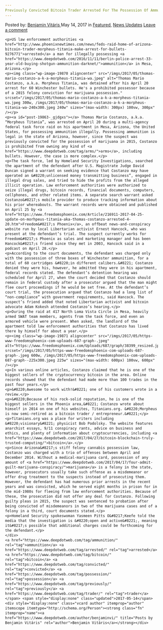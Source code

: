 ```yaml
---
Previously Convicted Bitcoin Trader Arrested For The Possession Of Ammunition In The US
---
```

<article class="post-listing post-19863 post type-post status-publish format-standard has-post-thumbnail hentry  tag-ammunition tag-bitcoin tag-convicted tag-possession tag-previously tag-trader">
    <div class="post-inner">
        <span>Posted by: <a href="https://www.deepdotweb.com/author/benjaminvi/" title="">Benjamin Vitáris </a></span>
    <span>May 14, 2017</span>
    <span>in <a href="https://www.deepdotweb.com/category/deepdot-news/" rel="category tag">Featured</a>, <a href="https://www.deepdotweb.com/category/news-updates/" rel="category tag">News Updates</a></span>
    <span><a href="https://www.deepdotweb.com/2017/05/14/previously-convicted-bitcoin-trader-arrested-possession-ammunition-us/#respond">Leave a comment</a></span>
    </p>
    <div class="clear"></div>
    
    <p>US law enforcement authorities <a href="http://www.phoenixnewtimes.com/news/feds-raid-home-of-arizona-bitcoin-trader-morpheus-titania-make-arrest-for-bullets-9276771">arrested</a> a man for illegally possessing <a href="https://www.deepdotweb.com/2016/11/11/berlin-police-arrest-33-year-old-buying-shotgun-ammunition-darknet/">ammunition</a> in Mesa, Arizona.</p>
    <p><img class="wp-image-19870 aligncenter" src="/imgs/2017/05/thomas-mario-costanzo-a-k-a-morpheus-titania-wa.jpeg" alt="Thomas Mario Costanzo, a.k.a. Morpheus Titania, was detained after his April 20 arrest for 60 Winchester bullets. He's a prohibited possessor because of a 2015 felony conviction for marijuana possession." srcset="/imgs/2017/05/thomas-mario-costanzo-a-k-a-morpheus-titania-wa.jpeg 300w, /imgs/2017/05/thomas-mario-costanzo-a-k-a-morpheus-titania-wa-240x300.jpeg 240w" sizes="(max-width: 300px) 100vw, 300px" /></p>
    <p><a id="post-19863-_gjdgxs"></a> Thomas Mario Costanzo, a.k.a. “Morpheus Titania”, was arrested on April 20 during a multi-agency federal task force raid on his apartment in Mesa, Arizona, the United States, for possessing ammunition illegally. Possessing ammunition is legal in the state of Arizona, however, since the suspect was previously convicted for the possession of marijuana in 2015, Costanzo is prohibited from owning any kind of <a href="https://www.deepdotweb.com/tag/arms/">arms</a>, including bullets. However, the case is more complex.</p>
    <p>The task force, led by Homeland Security Investigations, searched the apartment of the defendant after U.S. Magistrate Judge David Duncan signed a warrant on seeking evidence that Costanzo may have operated an &#8220;unlicensed money transmitting business”, engaged in illegal drug sales, and tried to hide the profits from the alleged illicit operation. Law enforcement authorities were authorized to seize illegal drugs, bitcoin records, financial documents, computers, cellphones, and other related items. A separate search warrant asked Costanzo&#8217;s mobile provider to produce tracking information about his prior whereabouts. The warrant records were obtained and published on April 25 by <a href="https://www.freedomsphoenix.com/Article/216911-2017-04-25-update-on-morhpeus-titania-aka-thomas-costanzo-arrested-4-20.htm">Freedom&#8217;s Phoenix</a>, an offbeat news-and-conspiracy website run by local Libertarian activist Ernest Hancock, who was present at the defendant’s trial. The suspect currently works for Freedom&#8217;s Phoenix as sales and marketing manager and has been Hancock&#8217;s friend since they met in 2003, Hancock said in a podcast on April 28.</p>
    <p>According to the court documents, the defendant was charged only with the possession of three boxes of Winchester ammunition, for a total of 60 cartridges &#8220;in different calibers.&#8221; Costanzo denied they were his, however, he admitted they were in his apartment, federal records stated. The defendant’s detention hearing was scheduled for April 27, when the court decided that Costanzo should remain in federal custody after a prosecutor argued that the man might flee court proceedings if he would be set free. At the defendant’s court trial, the prosecution argued that Costanzo had a long list of “non-compliance” with government requirements, said Hancock. The suspect’s friend added that noted Libertarian activist and bitcoin advocate Adam Kokesh attended Costanzo’s hearing.</p>
    <p>During the raid at 417 North Loma Vista Circle in Mesa, heavily armed SWAT team members, agents from the task force, and even an armored vehicle were present. When asked, the landlord of the apartment told law enforcement authorities that Costanzo has lived there by himself for about a year.</p>
    <p><img class="wp-image-19871 aligncenter" src="/imgs/2017/05/https-www-freedomsphoenix-com-uploads-687-graph-.jpeg" alt="https://www.freedomsphoenix.com/Uploads/687/graph/38399_resized.jpg" srcset="/imgs/2017/05/https-www-freedomsphoenix-com-uploads-687-graph-.jpeg 600w, /imgs/2017/05/https-www-freedomsphoenix-com-uploads-687-graph--225x300.jpeg 225w" sizes="(max-width: 600px) 100vw, 600px" /></p>
    <p>In various online articles, Costanzo claimed that he is one of the biggest sellers of the cryptocurrency bitcoin in the area. Online records showed that the defendant had made more than 100 trades in the past four years.</p>
    <p>&#8220;Awesome to work with!&#8221; one of his customers wrote in a review.</p>
    <p>&#8220;Because of his rock-solid reputation, he is one of the biggest sellers in the Phoenix area,&#8221; Costanzo wrote about himself in 2014 on one of his websites, Titanians.org. &#8220;Morpheus is now semi-retired as a bitcoin trader / entrepreneur.&#8221;</p>
    <p>Titanians.org was a place for writers including &#8220;visionary&#8221; physicist Bob Podolsky. The website features anarchist essays, 9/11 conspiracy rants, advice on business and ethics, and plenty of information about cryptocurrencies, including <a href="https://www.deepdotweb.com/2017/04/27/bitcoin-blockchain-truly-trusted-computing/">bitcoin</a>.</p>
    <p>Since Arizona&#8217;s stiff felony cannabis possession law, Costanzo was charged with a trio of offenses between April and December 2014. Without a medical-marijuana card, possession of any amount of <a href="https://www.deepdotweb.com/2017/04/17/four-admit-guilt-marijuana-conspiracy/">marijuana</a> is a felony in the state, however, prosecutors usually take such offense as a misdemeanor or offer drug treatment to the suspects instead of prosecuting them. However, the defendant has had numerous prior arrests in the recent years and was convicted, which he served eight months in prison for in the mid-1980s for fleeing from law enforcement authorities. Because of these, the prosecution did not offer any deal for Costanzo. Following guilty pleas in 2015, the suspect was sentenced to probation after being convicted of misdemeanors in two of the marijuana cases and of a felony in a third, court documents stated.</p>
    <p>Homeland Security spokeswoman Yasmeen Pitts O&#8217;Keefe told the media that the investigation is &#8220;open and active&#8221;, meaning it&#8217;s possible that additional charges could be forthcoming for the defendant.</p>
    </div>
    <a href="https://www.deepdotweb.com/tag/ammunition/" rel="tag">ammunition</a> <a href="https://www.deepdotweb.com/tag/arrested/" rel="tag">arrested</a> <a href="https://www.deepdotweb.com/tag/bitcoin/" rel="tag">bitcoin</a> <a href="https://www.deepdotweb.com/tag/convicted/" rel="tag">convicted</a> <a href="https://www.deepdotweb.com/tag/possession/" rel="tag">possession</a> <a href="https://www.deepdotweb.com/tag/previously/" rel="tag">previously</a> <a href="https://www.deepdotweb.com/tag/trader/" rel="tag">trader</a></span> <span style="display:none" class="updated">2017-05-14</span>
    <div style="display:none" class="vcard author" itemprop="author" itemscope itemtype="http://schema.org/Person"><strong class="fn" itemprop="name"><a href="https://www.deepdotweb.com/author/benjaminvi/" title="Posts by Benjamin Vitáris" rel="author">Benjamin Vitáris</a></strong></div>
    
